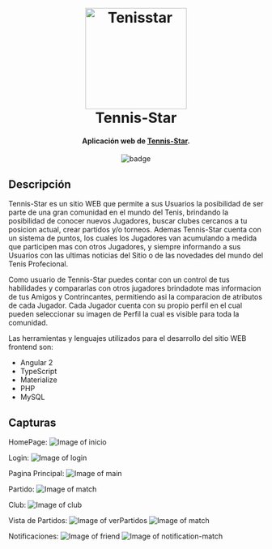 <h1 align="center">
  <br>
  <a href="https://www.tennis-star.com"><img src="https://raw.githubusercontent.com/martinbobbio/davinci-tennisstar-frontend/master/src/assets/images/logo.png" alt="Tenisstar" width="200"></a>
  <br>
  Tennis-Star
  <br>
</h1>

<h4 align="center">Aplicación web de <a href="https://www.tennis-star.com" target="_blank">Tennis-Star</a>.</h4>

<p align="center">
    <img src="https://forthebadge.com/images/badges/built-with-love.svg" alt="badge">
</p>


## Descripción

Tennis-Star es un sitio WEB que permite a sus Usuarios la posibilidad de ser parte de una gran comunidad en el mundo del Tenis, brindando la posibilidad de conocer nuevos Jugadores, buscar clubes cercanos a tu posicion actual, crear partidos y/o torneos.
Ademas Tennis-Star cuenta con un sistema de puntos, los cuales los Jugadores van acumulando a medida que participen mas con otros Jugadores, y siempre informando a sus Usuarios con las ultimas noticias del Sitio o de las novedades del mundo del Tenis Profecional.

Como usuario de Tennis-Star puedes contar con un control de tus habilidades y compararlas con otros jugadores brindadote mas informacion de tus Amigos y Contrincantes, permitiendo asi la comparacion de atributos de cada Jugador. Cada Jugador cuenta con su propio perfil en el cual pueden seleccionar su imagen de Perfil la cual es visible para toda la comunidad.

Las herramientas y lenguajes utilizados para el desarrollo del sitio WEB frontend son:
* Angular 2
* TypeScript
* Materialize
* PHP
* MySQL


## Capturas

HomePage:
![Image of inicio](src/assets/images/screen-home.png)<br/>

Login:
![Image of login](src/assets/images/screen-login.png)
<br/>

Pagina Principal:
![Image of main](src/assets/images/screen-main.png)
<br/>

Partido:
![Image of match](src/assets/images/screen-match.png)
<br/>

Club:
![Image of club](src/assets/images/screen-club.png)
<br/>

Vista de Partidos:
![Image of verPartidos](src/assets/images/screen-verPartidos.png)
![Image of match](src/assets/images/screen-explorar-match.png)
<br/>

Notificaciones:
![Image of friend](src/assets/images/screen-notification-friend.png)
![Image of notification-match](src/assets/images/screen-notification-match.png)
<br/>
